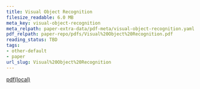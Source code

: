 ```yaml
---
title: Visual Object Recognition
filesize_readable: 6.0 MB
meta_key: visual-object-recognition
meta_relpath: paper-extra-data/pdf-meta/visual-object-recognition.yaml
pdf_relpath: paper-repo/pdfs/Visual%20Object%20Recognition.pdf
reading_status: TBD
tags:
- other-default
- paper
url_slug: Visual%20Object%20Recognition
---
```


[pdf(local)](../../paper-repo/pdfs/Visual%20Object%20Recognition.pdf)
